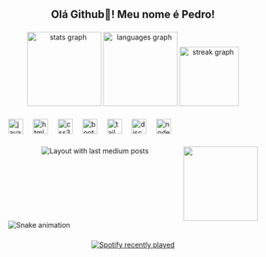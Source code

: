 <h2 align="center">Olá Github👋! Meu nome é Pedro!</h2>

###

<div align="center">
  <img src="https://github-readme-stats.vercel.app/api?username=cepard01&hide_title=false&hide_rank=false&show_icons=true&include_all_commits=true&count_private=true&disable_animations=false&theme=shades-of-purple&locale=pt-br&hide_border=true&custom_title=📃 Minhas Estatísticas" height="150" alt="stats graph"  />
  <img src="https://github-readme-stats.vercel.app/api/top-langs?username=cepard01&locale=pt-br&hide_title=false&layout=compact&card_width=320&langs_count=5&theme=shades-of-purple&hide_border=true&custom_title=🔨 Linguagens Usadas" height="150" alt="languages graph"  />
  <img src="https://streak-stats.demolab.com?user=cepard01&locale=pt-br&mode=daily&theme=shades-of-purple&hide_border=true&border_radius=50&date_format=j/n[/Y]" height="120" alt="streak graph"  />
</div>

###

<div align="left">
  <img src="https://cdn.jsdelivr.net/gh/devicons/devicon/icons/javascript/javascript-original.svg" height="30" alt="javascript logo"  />
  <img width="12" />
  <img src="https://cdn.jsdelivr.net/gh/devicons/devicon/icons/html5/html5-original.svg" height="30" alt="html5 logo"  />
  <img width="12" />
  <img src="https://cdn.jsdelivr.net/gh/devicons/devicon/icons/css3/css3-original.svg" height="30" alt="css3 logo"  />
  <img width="12" />
  <img src="https://cdn.jsdelivr.net/gh/devicons/devicon/icons/bootstrap/bootstrap-original.svg" height="30" alt="bootstrap logo"  />
  <img width="12" />
  <img src="https://cdn.jsdelivr.net/gh/devicons/devicon/icons/tailwindcss/tailwindcss-original-wordmark.svg" height="30" alt="tailwindcss logo"  />
  <img width="12" />
  <img src="https://cdn.jsdelivr.net/gh/devicons/devicon/icons/discordjs/discordjs-original.svg" height="30" alt="discordjs logo"  />
  <img width="12" />
  <img src="https://cdn.jsdelivr.net/gh/devicons/devicon/icons/nodejs/nodejs-original.svg" height="30" alt="nodejs logo"  />
</div>

###

<img align="right" height="150" src="https://i.imgflip.com/65efzo.gif"  />

###

<div align="center">
  <img src="https://github-read-medium-git-main.pahlevikun.vercel.app/latest?limit=4" alt="Layout with last medium posts"  />
</div>

###

<br clear="both">

<img src="https://raw.githubusercontent.com/cepard01/cepard01/output/snake.svg" alt="Snake animation" />

###

<div align="center">
  <a href="https://open.spotify.com/user/cepardo134">
    <img src="https://spotify-recently-played-readme.vercel.app/api?count=5" alt="Spotify recently played"  />
  </a>
</div>

###
